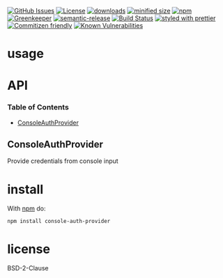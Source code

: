 [![GitHub Issues](https://img.shields.io/github/issues/arlac77/console-auth-provider.svg?style=flat-square)](https://github.com/arlac77/console-auth-provider/issues)
[![License](https://img.shields.io/badge/License-BSD%203--Clause-blue.svg)](https://opensource.org/licenses/BSD-3-Clause)
[![downloads](http://img.shields.io/npm/dm/console-auth-provider.svg?style=flat-square)](https://npmjs.org/package/console-auth-provider)
[![minified size](https://badgen.net/bundlephobia/min/console-auth-provider)](https://bundlephobia.com/result?p=console-auth-provider)
[![npm](https://img.shields.io/npm/v/console-auth-provider.svg)](https://www.npmjs.com/package/console-auth-provider)
[![Greenkeeper](https://badges.greenkeeper.io/arlac77/console-auth-provider.svg)](https://greenkeeper.io/)
[![semantic-release](https://img.shields.io/badge/%20%20%F0%9F%93%A6%F0%9F%9A%80-semantic--release-e10079.svg)](https://github.com/arlac77/console-auth-provider)
[![Build Status](https://secure.travis-ci.org/arlac77/console-auth-provider.png)](http://travis-ci.org/arlac77/console-auth-provider)
[![styled with prettier](https://img.shields.io/badge/styled_with-prettier-ff69b4.svg)](https://github.com/prettier/prettier)
[![Commitizen friendly](https://img.shields.io/badge/commitizen-friendly-brightgreen.svg)](http://commitizen.github.io/cz-cli/)
[![Known Vulnerabilities](https://snyk.io/test/github/arlac77/console-auth-provider/badge.svg)](https://snyk.io/test/github/arlac77/console-auth-provider)

# usage

# API

<!-- Generated by documentation.js. Update this documentation by updating the source code. -->

### Table of Contents

-   [ConsoleAuthProvider](#consoleauthprovider)

## ConsoleAuthProvider

Provide credentials from console input

# install

With [npm](http://npmjs.org) do:

```shell
npm install console-auth-provider
```

# license

BSD-2-Clause
